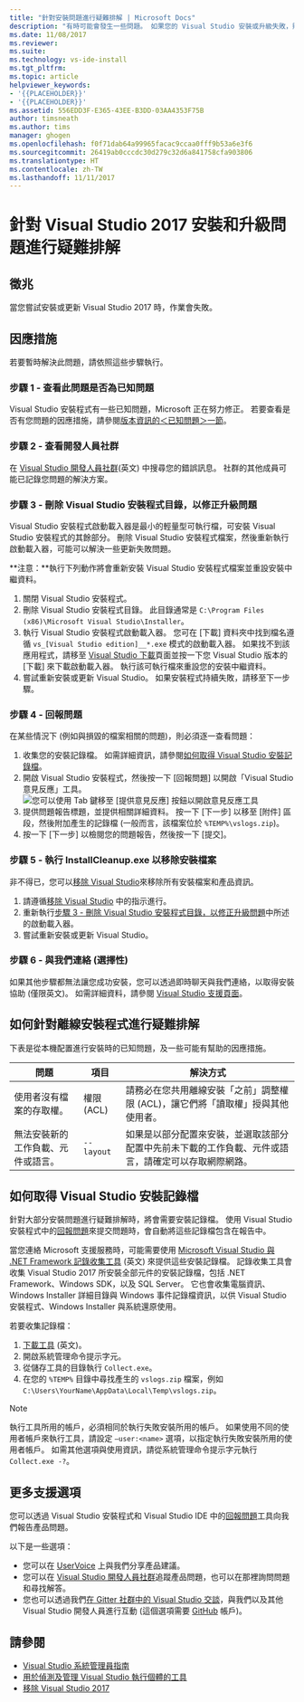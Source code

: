 ```yaml
---
title: "針對安裝問題進行疑難排解 | Microsoft Docs"
description: "有時可能會發生一些問題。 如果您的 Visual Studio 安裝或升級失敗，則這個頁面會有所幫助。"
ms.date: 11/08/2017
ms.reviewer: 
ms.suite: 
ms.technology: vs-ide-install
ms.tgt_pltfrm: 
ms.topic: article
helpviewer_keywords:
- '{{PLACEHOLDER}}'
- '{{PLACEHOLDER}}'
ms.assetid: 556EDD3F-E365-43EE-B3DD-03AA4353F75B
author: timsneath
ms.author: tims
manager: ghogen
ms.openlocfilehash: f0f71dab64a99965facac9ccaa0fff9b53a6e3f6
ms.sourcegitcommit: 26419ab0cccdc30d279c32d6a841758cfa903806
ms.translationtype: HT
ms.contentlocale: zh-TW
ms.lasthandoff: 11/11/2017
---
```

# <a name="troubleshooting-visual-studio-2017-installation-and-upgrade-issues"></a>針對 Visual Studio 2017 安裝和升級問題進行疑難排解

## <a name="symptoms"></a>徵兆
當您嘗試安裝或更新 Visual Studio 2017 時，作業會失敗。

## <a name="workaround"></a>因應措施
若要暫時解決此問題，請依照這些步驟執行。

### <a name="step-1---check-whether-this-problem-is-a-known-issue"></a>步驟 1 - 查看此問題是否為已知問題
Visual Studio 安裝程式有一些已知問題，Microsoft 正在努力修正。 若要查看是否有您問題的因應措施，請參閱[版本資訊的＜已知問題＞一節](https://www.visualstudio.com/news/releasenotes/vs2017-relnotes#known-issues)。

### <a name="step-2---check-with-the-developer-community"></a>步驟 2 - 查看開發人員社群
在 [Visual Studio 開發人員社群](https://developercommunity.visualstudio.com/spaces/8/index.html)\(英文\) 中搜尋您的錯誤訊息。 社群的其他成員可能已記錄您問題的解決方案。

### <a name="step-3---delete-the-visual-studio-installer-directory-to-fix-upgrade-problems"></a>步驟 3 - 刪除 Visual Studio 安裝程式目錄，以修正升級問題
Visual Studio 安裝程式啟動載入器是最小的輕量型可執行檔，可安裝 Visual Studio 安裝程式的其餘部分。 刪除 Visual Studio 安裝程式檔案，然後重新執行啟動載入器，可能可以解決一些更新失敗問題。

**注意：**執行下列動作將會重新安裝 Visual Studio 安裝程式檔案並重設安裝中繼資料。

1. 關閉 Visual Studio 安裝程式。
2. 刪除 Visual Studio 安裝程式目錄。 此目錄通常是 `C:\Program Files (x86)\Microsoft Visual Studio\Installer`。
3. 執行 Visual Studio 安裝程式啟動載入器。 您可在 [下載] 資料夾中找到檔名遵循 `vs_[Visual Studio edition]__*.exe` 模式的啟動載入器。 如果找不到該應用程式，請移至 [Visual Studio 下載](https://www.visualstudio.com/downloads/)頁面並按一下您 Visual Studio 版本的 [下載] 來下載啟動載入器。 執行該可執行檔來重設您的安裝中繼資料。
4. 嘗試重新安裝或更新 Visual Studio。 如果安裝程式持續失敗，請移至下一步驟。

### <a name="step-4---report-a-problem"></a>步驟 4 - 回報問題
在某些情況下 (例如與損毀的檔案相關的問題)，則必須逐一查看問題：

1. 收集您的安裝記錄檔。 如需詳細資訊，請參閱[如何取得 Visual Studio 安裝記錄檔](#how-to-get-the-visual-studio-installation-logs)。
2. 開啟 Visual Studio 安裝程式，然後按一下 [回報問題] 以開啟「Visual Studio 意見反應」工具。
![您可以使用 Tab 鍵移至 [提供意見反應] 按鈕以開啟意見反應工具](media/report-a-problem.png)
3. 提供問題報告標題，並提供相關詳細資料。 按一下 [下一步] 以移至 [附件] 區段，然後附加產生的記錄檔 (一般而言，該檔案位於 `%TEMP%\vslogs.zip`)。
4. 按一下 [下一步] 以檢閱您的問題報告，然後按一下 [提交]。

### <a name="step-5---run-installcleanupexe-to-remove-installation-files"></a>步驟 5 - 執行 InstallCleanup.exe 以移除安裝檔案
非不得已，您可以[移除 Visual Studio](remove-visual-studio.md)來移除所有安裝檔案和產品資訊。

1. 請遵循[移除 Visual Studio](remove-visual-studio.md) 中的指示進行。
2. 重新執行[步驟 3 - 刪除 Visual Studio 安裝程式目錄，以修正升級問題](#step-3--delete-the-visual-studio-installer-directory-to-fix-upgrade-problems)中所述的啟動載入器。
3. 嘗試重新安裝或更新 Visual Studio。

### <a name="step-6---contact-us-optional"></a>步驟 6 - 與我們連絡 (選擇性)
如果其他步驟都無法讓您成功安裝，您可以透過即時聊天與我們連絡，以取得安裝協助 (僅限英文)。 如需詳細資料，請參閱 [Visual Studio 支援頁面](https://www.visualstudio.com/vs/support/#talktous)。

## <a name="how-to-troubleshoot-an-offline-installer"></a>如何針對離線安裝程式進行疑難排解
下表是從本機配置進行安裝時的已知問題，及一些可能有幫助的因應措施。

| 問題       | 項目                   | 解決方式 |
| ----------- | ---------------------- | -------- |
| 使用者沒有檔案的存取權。 | 權限 (ACL) | 請務必在您共用離線安裝「之前」調整權限 (ACL)，讓它們將「讀取權」授與其他使用者。 |
| 無法安裝新的工作負載、元件或語言。  | `--layout`  | 如果是以部分配置來安裝，並選取該部分配置中先前未下載的工作負載、元件或語言，請確定可以存取網際網路。 |

## <a name="how-to-get-the-visual-studio-installation-logs"></a>如何取得 Visual Studio 安裝記錄檔
針對大部分安裝問題進行疑難排解時，將會需要安裝記錄檔。 使用 Visual Studio 安裝程式中的[回報問題](../ide/how-to-report-a-problem-with-visual-studio-2017.md)來提交問題時，會自動將這些記錄檔包含在報告中。

當您連絡 Microsoft 支援服務時，可能需要使用 [Microsoft Visual Studio 與 .NET Framework 記錄收集工具](https://aka.ms/vscollect) \(英文\) 來提供這些安裝記錄檔。 記錄收集工具會收集 Visual Studio 2017 所安裝全部元件的安裝記錄檔，包括 .NET Framework、Windows SDK，以及 SQL Server。 它也會收集電腦資訊、Windows Installer 詳細目錄與 Windows 事件記錄檔資訊，以供 Visual Studio 安裝程式、Windows Installer 與系統還原使用。

若要收集記錄檔：

1. [下載工具](https://aka.ms/vscollect) \(英文\)。
2. 開啟系統管理命令提示字元。
3. 從儲存工具的目錄執行 `Collect.exe`。
4. 在您的 `%TEMP%` 目錄中尋找產生的 `vslogs.zip` 檔案，例如 `C:\Users\YourName\AppData\Local\Temp\vslogs.zip`。

> [!NOTE]
> 執行工具所用的帳戶，必須相同於執行失敗安裝所用的帳戶。 如果使用不同的使用者帳戶來執行工具，請設定 `–user:<name>` 選項，以指定執行失敗安裝所用的使用者帳戶。 如需其他選項與使用資訊，請從系統管理命令提示字元執行 `Collect.exe -?`。

## <a name="more-support-options"></a>更多支援選項

您可以透過 Visual Studio 安裝程式和 Visual Studio IDE 中的[回報問題](../ide/how-to-report-a-problem-with-visual-studio-2017.md)工具向我們報告產品問題。

以下是一些選項：

* 您可以在 [UserVoice](https://visualstudio.uservoice.com/forums/121579) 上與我們分享產品建議。
* 您可以在 [Visual Studio 開發人員社群](https://developercommunity.visualstudio.com/)追蹤產品問題，也可以在那裡詢問問題和尋找解答。
* 您也可以透過我們[在 Gitter 社群中的 Visual Studio 交談](https://gitter.im/Microsoft/VisualStudio)，與我們以及其他 Visual Studio 開發人員進行互動  (這個選項需要 [GitHub](https://github.com/) 帳戶)。

## <a name="see-also"></a>請參閱
* [Visual Studio 系統管理員指南](visual-studio-administrator-guide.md)
* [用於偵測及管理 Visual Studio 執行個體的工具](tools-for-managing-visual-studio-instances.md)
* [移除 Visual Studio 2017](remove-visual-studio.md)
